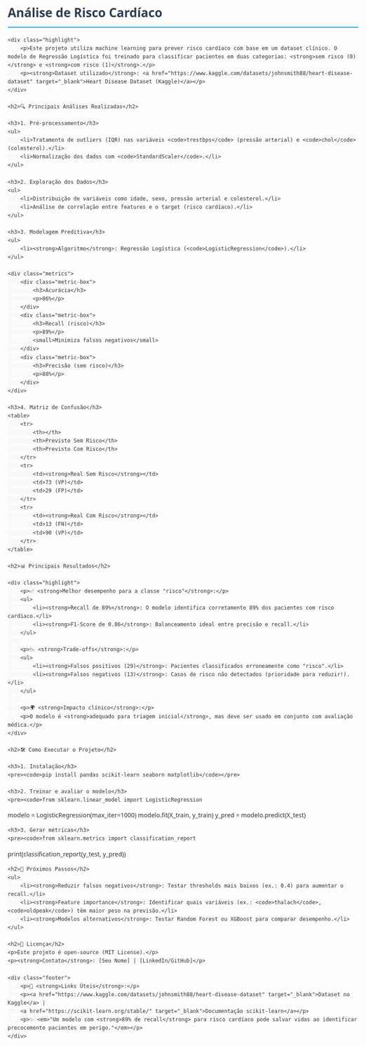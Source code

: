 <!DOCTYPE html>
<html lang="pt-br">
<head>
    <meta charset="UTF-8">
    <meta name="viewport" content="width=device-width, initial-scale=1.0">
    <title>Análise de Risco Cardíaco</title>
    <style>
        body {
            font-family: 'Segoe UI', Tahoma, Geneva, Verdana, sans-serif;
            line-height: 1.6;
            color: #333;
            max-width: 800px;
            margin: 0 auto;
            padding: 20px;
        }
        h1, h2, h3 {
            color: #2c3e50;
        }
        h1 {
            border-bottom: 2px solid #3498db;
            padding-bottom: 10px;
        }
        h2 {
            border-left: 4px solid #3498db;
            padding-left: 10px;
            margin-top: 30px;
        }
        .highlight {
            background-color: #f8f9fa;
            padding: 15px;
            border-radius: 5px;
            border-left: 4px solid #3498db;
            margin: 20px 0;
        }
        table {
            width: 100%;
            border-collapse: collapse;
            margin: 20px 0;
        }
        th, td {
            border: 1px solid #ddd;
            padding: 8px;
            text-align: left;
        }
        th {
            background-color: #f2f2f2;
        }
        code {
            background-color: #f8f9fa;
            padding: 2px 5px;
            border-radius: 3px;
            font-family: monospace;
        }
        .metrics {
            display: flex;
            justify-content: space-around;
            flex-wrap: wrap;
            margin: 20px 0;
        }
        .metric-box {
            background-color: #e8f4fc;
            border-radius: 5px;
            padding: 15px;
            margin: 10px;
            min-width: 200px;
            text-align: center;
            box-shadow: 0 2px 5px rgba(0,0,0,0.1);
        }
        .footer {
            margin-top: 40px;
            font-size: 0.9em;
            text-align: center;
            color: #7f8c8d;
        }
    </style>
</head>
<body>
    <h1>Análise de Risco Cardíaco</h1>
    
    <div class="highlight">
        <p>Este projeto utiliza machine learning para prever risco cardíaco com base em um dataset clínico. O modelo de Regressão Logística foi treinado para classificar pacientes em duas categorias: <strong>sem risco (0)</strong> e <strong>com risco (1)</strong>.</p>
        <p><strong>Dataset utilizado</strong>: <a href="https://www.kaggle.com/datasets/johnsmith88/heart-disease-dataset" target="_blank">Heart Disease Dataset (Kaggle)</a></p>
    </div>

    <h2>🔍 Principais Análises Realizadas</h2>
    
    <h3>1. Pré-processamento</h3>
    <ul>
        <li>Tratamento de outliers (IQR) nas variáveis <code>trestbps</code> (pressão arterial) e <code>chol</code> (colesterol).</li>
        <li>Normalização dos dados com <code>StandardScaler</code>.</li>
    </ul>
    
    <h3>2. Exploração dos Dados</h3>
    <ul>
        <li>Distribuição de variáveis como idade, sexo, pressão arterial e colesterol.</li>
        <li>Análise de correlação entre features e o target (risco cardíaco).</li>
    </ul>
    
    <h3>3. Modelagem Preditiva</h3>
    <ul>
        <li><strong>Algoritmo</strong>: Regressão Logística (<code>LogisticRegression</code>).</li>
    </ul>
    
    <div class="metrics">
        <div class="metric-box">
            <h3>Acurácia</h3>
            <p>86%</p>
        </div>
        <div class="metric-box">
            <h3>Recall (risco)</h3>
            <p>89%</p>
            <small>Minimiza falsos negativos</small>
        </div>
        <div class="metric-box">
            <h3>Precisão (sem risco)</h3>
            <p>88%</p>
        </div>
    </div>
    
    <h3>4. Matriz de Confusão</h3>
    <table>
        <tr>
            <th></th>
            <th>Previsto Sem Risco</th>
            <th>Previsto Com Risco</th>
        </tr>
        <tr>
            <td><strong>Real Sem Risco</strong></td>
            <td>73 (VP)</td>
            <td>29 (FP)</td>
        </tr>
        <tr>
            <td><strong>Real Com Risco</strong></td>
            <td>13 (FN)</td>
            <td>90 (VP)</td>
        </tr>
    </table>
    
    <h2>📊 Principais Resultados</h2>
    
    <div class="highlight">
        <p>✅ <strong>Melhor desempenho para a classe "risco"</strong>:</p>
        <ul>
            <li><strong>Recall de 89%</strong>: O modelo identifica corretamente 89% dos pacientes com risco cardíaco.</li>
            <li><strong>F1-Score de 0.86</strong>: Balanceamento ideal entre precisão e recall.</li>
        </ul>
        
        <p>📉 <strong>Trade-offs</strong>:</p>
        <ul>
            <li><strong>Falsos positivos (29)</strong>: Pacientes classificados erroneamente como "risco".</li>
            <li><strong>Falsos negativos (13)</strong>: Casos de risco não detectados (prioridade para reduzir!).</li>
        </ul>
        
        <p>🌍 <strong>Impacto clínico</strong>:</p>
        <p>O modelo é <strong>adequado para triagem inicial</strong>, mas deve ser usado em conjunto com avaliação médica.</p>
    </div>
    
    <h2>🛠 Como Executar o Projeto</h2>
    
    <h3>1. Instalação</h3>
    <pre><code>pip install pandas scikit-learn seaborn matplotlib</code></pre>
    
    <h3>2. Treinar e avaliar o modelo</h3>
    <pre><code>from sklearn.linear_model import LogisticRegression
modelo = LogisticRegression(max_iter=1000)
modelo.fit(X_train, y_train)
y_pred = modelo.predict(X_test)</code></pre>
    
    <h3>3. Gerar métricas</h3>
    <pre><code>from sklearn.metrics import classification_report
print(classification_report(y_test, y_pred))</code></pre>
    
    <h2>📌 Próximos Passos</h2>
    <ul>
        <li><strong>Reduzir falsos negativos</strong>: Testar thresholds mais baixos (ex.: 0.4) para aumentar o recall.</li>
        <li><strong>Feature importance</strong>: Identificar quais variáveis (ex.: <code>thalach</code>, <code>oldpeak</code>) têm maior peso na previsão.</li>
        <li><strong>Modelos alternativos</strong>: Testar Random Forest ou XGBoost para comparar desempenho.</li>
    </ul>
    
    <h2>📄 Licença</h2>
    <p>Este projeto é open-source (MIT License).</p>
    <p><strong>Contato</strong>: [Seu Nome] | [LinkedIn/GitHub]</p>
    
    <div class="footer">
        <p>🔗 <strong>Links Úteis</strong>:</p>
        <p><a href="https://www.kaggle.com/datasets/johnsmith88/heart-disease-dataset" target="_blank">Dataset no Kaggle</a> | 
        <a href="https://scikit-learn.org/stable/" target="_blank">Documentação scikit-learn</a></p>
        <p>✨ <em>"Um modelo com <strong>89% de recall</strong> para risco cardíaco pode salvar vidas ao identificar precocemente pacientes em perigo."</em></p>
    </div>
</body>
</html>
